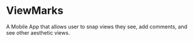 # ViewMarks
A Mobile App that allows user to snap views they see, add comments, and see other aesthetic views.
